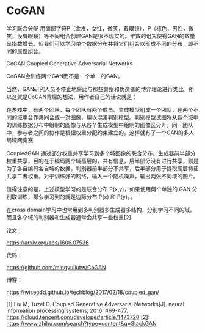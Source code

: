 # CoGAN

学习联合分配
用面部字符P（金发，女性，微笑，戴眼镜），P（棕色，男性，微笑，没有眼镜）等不同组合创建GAN是很不现实的。维数的诅咒使得GAN的数量呈指数增长。但我们可以学习单个数据分布并将它们组合以形成不同的分布，即不同的属性组合。

CoGAN:Coupled Generative Adversarial Networks

CoGAN会训练两个GAN而不是一个单一的GAN。

当然，GAN研究人员不停止地将此与那些警察和伪造者的博弈理论进行类比。所以这就是CoGAN背后的想法，用作者自己的话说就是：

在游戏中，有两个团队，每个团队有两个成员。生成模型组成一个团队，在两个不同的域中合作共同合成一对图像，用以混淆判别模型。判别模型试图将从各个域中的训练数据分布中绘制的图像与从各个生成模型中绘制的图像区分开。同一团队中，参与者之间的协作是根据权重分配约束建立的。这样就有了一个GAN的多人局域网竞赛

CoupledGAN 通过部分权重共享学习到多个域图像的联合分布。生成器前半部分权重共享，目的在于编码两个域高层的，共有信息，后半部分没有进行共享，则是为了各自编码各自域的数据。判别器前半部分不共享，后半部分用于提取高层特征共享二者权重。对于训练好的网络，输入一个随机噪声，输出两张不同域的图片。

值得注意的是，上述模型学习的是联合分布 P(x,y)，如果使用两个单独的 GAN 分别取训练，那么学习到的就是边际分布 P(x) 和 P(y)。。

在cross domain学习中也常用到多判别器多生成器多结构，分别学习不同的域。而且各个域的判别器和生成器通常会共享一些权重[2]

论文：

https://arxiv.org/abs/1606.07536

代码：

https://github.com/mingyuliutw/CoGAN

博客：

https://wiseodd.github.io/techblog/2017/02/18/coupled_gan/


[1] Liu M, Tuzel O. Coupled Generative Adversarial Networks[J]. neural information processing systems, 2016: 469-477.
https://cloud.tencent.com/developer/article/1473720
[2]: https://www.zhihu.com/search?type=content&q=StackGAN
